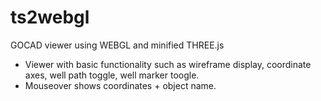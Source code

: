 # ts2webgl
GOCAD viewer using WEBGL and minified THREE.js
  
 - Viewer with basic functionality such as wireframe display, coordinate axes, well path toggle, well marker toogle.  
 - Mouseover shows coordinates + object name.  
 
